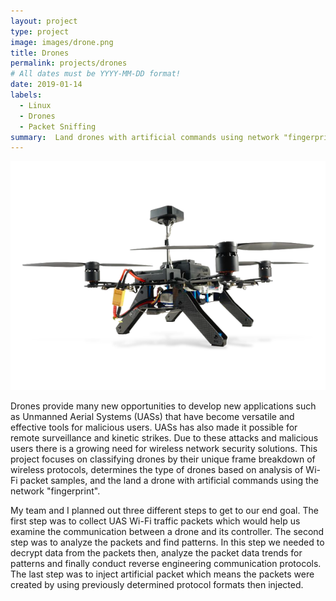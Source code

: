 ```yaml
---
layout: project
type: project
image: images/drone.png
title: Drones
permalink: projects/drones
# All dates must be YYYY-MM-DD format!
date: 2019-01-14
labels:
  - Linux
  - Drones
  - Packet Sniffing
summary:  Land drones with artificial commands using network "fingerprint".
---
```


<div class="ui small rounded images">
  <img class="ui image" src="../images/Intel_AeroReadytoFlyDrone.png">
</div>

Drones provide many new opportunities to develop new applications such as Unmanned Aerial Systems (UASs) that have become versatile and effective tools for malicious users. UASs has also made it possible for remote surveillance and kinetic strikes. Due to these attacks and malicious users there is a growing need for wireless network security solutions. This project focuses on classifying drones by their unique frame breakdown of wireless protocols, determines the type of drones based on analysis of Wi-Fi packet samples, and the land a drone with artificial commands using the network "fingerprint".

My team and I planned out three different steps to get to our end goal. The first step was to collect UAS Wi-Fi traffic packets which would help us examine the communication between a drone and its controller. The second step was to analyze the packets and find patterns. In this step we needed to decrypt data from the packets then, analyze the packet data trends for patterns and finally conduct reverse engineering communication protocols. The last step was to inject artificial packet which means the packets were created by using previously determined protocol formats then injected. 
